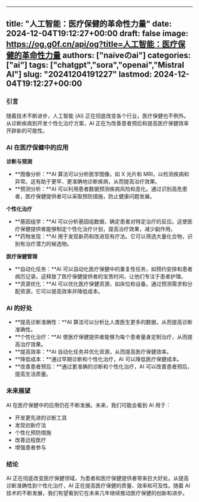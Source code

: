 
---
title: "人工智能：医疗保健的革命性力量"
date: 2024-12-04T19:12:27+00:00
draft: false
image: https://og.g0f.cn/api/og?title=人工智能：医疗保健的革命性力量
authors: ["naiveのai"]
categories: ["ai"]
tags: ["chatgpt","sora","openai","Mistral AI"]
slug: "20241204191227"
lastmod: 2024-12-04T19:12:27+00:00
---
### 引言

随着技术不断进步，人工智能 (AI) 正在彻底改变各个行业，医疗保健也不例外。从诊断疾病到开发个性化治疗方案，AI 正在为改善患者预后和提高医疗保健效率开辟新的可能性。

### AI 在医疗保健中的应用

**诊断与预测**

* **图像分析：**AI 算法可以分析医学图像，如 X 光片和 MRI，以检测疾病和异常。这有助于更早、更准确地诊断疾病，从而提高治疗效果。
* **预测分析：**AI 可以利用患者数据预测疾病风险和恶化。通过识别高危患者，医疗保健提供者可以采取预防措施，防止健康问题发展。

**个性化治疗**

* **基因组学：**AI 可以分析基因组数据，确定患者对特定治疗的反应。这使医疗保健提供者能够制定个性化治疗计划，提高治疗效果，减少副作用。
* **药物发现：**AI 用于发现新药和改进现有疗法。它可以筛选大量化合物，识别有治疗潜力的候选物。

**医疗保健管理**

* **自动化任务：**AI 可以自动化医疗保健中的重复性任务，如预约安排和患者病历记录。这释放了医疗保健提供者的宝贵时间，让他们专注于患者护理。
* **资源优化：**AI 可以优化医疗保健资源，如床位和设备。通过预测需求和分配资源，它可以提高效率并降低成本。

### AI 的好处

* **提高诊断准确性：**AI 算法可以分析比人类医生更多的数据，从而提高诊断准确性。
* **个性化治疗：**AI 使医疗保健提供者能够为每个患者量身定制治疗，从而提高治疗效果。
* **提高效率：**AI 自动化任务并优化资源，从而提高医疗保健效率。
* **降低成本：**通过早期诊断和个性化治疗，AI 可以降低医疗保健成本。
* **改善患者预后：**通过更准确的诊断和个性化治疗，AI 可以改善患者预后，提高生活质量。

### 未来展望

AI 在医疗保健中的应用仍在不断发展。未来，我们可能会看到 AI 用于：

* 开发更先进的诊断工具
* 发现创新疗法
* 个性化预防措施
* 改善远程医疗
* 增强患者参与

### 结论

AI 正在彻底改变医疗保健领域，为患者和医疗保健提供者带来巨大好处。从提高诊断准确性到个性化治疗，AI 正在提高医疗保健的质量、效率和可及性。随着 AI 技术的不断发展，我们有望看到它在未来几年继续推动医疗保健的创新和进步。